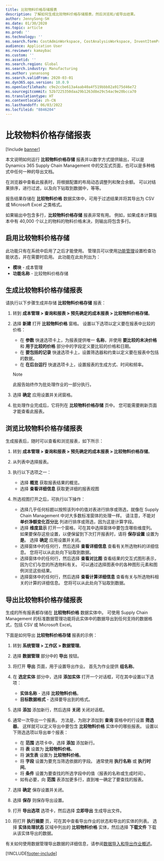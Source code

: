 ```yaml
---
title: 比较物料价格存储报表
description: 了解如何生成比较物料价格存储报表，然后浏览和/或导出结果。
author: JennySong-SH
ms.date: 01/30/2020
ms.topic: article
ms.prod: ''
ms.technology: ''
ms.search.form: CostAdminWorkspace, CostAnalysisWorkspace, InventItemPriceCompareStorage, InventItemPriceCompareStorageDetailsChart, InventItemPriceCompareStorageDetails
audience: Application User
ms.reviewer: kamaybac
ms.custom: ''
ms.assetid: ''
ms.search.region: Global
ms.search.industry: Manufacturing
ms.author: yanansong
ms.search.validFrom: 2020-03-01
ms.dyn365.ops.version: 10.0.9
ms.openlocfilehash: c9e2ccbe613a4aab40a4f519bbb82a9175d46e72
ms.sourcegitcommit: 52b7225350daa29b1263d8e29c54ac9e20bcca70
ms.translationtype: HT
ms.contentlocale: zh-CN
ms.lasthandoff: 06/03/2022
ms.locfileid: "8846204"
---
```

# <a name="compare-item-prices-storage-report"></a>比较物料价格存储报表

[!include [banner](../includes/banner.md)]

本文说明如何运行 **比较物料价格存储** 报表并以数字方式提供输出，可以是 Dynamics 365 Supply Chain Management 中的交互式页面，也可以是多种格式中任何一种的导出文档。

在浏览器中查看此报表时，将根据配置的布局动态调整列和聚合余额。 可以对结果排序，进行过滤，以及向下钻取到数据中，等等。

报告结果存储在 **比较物料价格** 数据实体中，可用于过滤结果并将其导出为 CSV 或 Microsoft Excel 之类格式。

如果输出中包含多行，**比较物料价格存储** 报表非常有用。 例如，如果成本计算版本中有 40,000 个以上的物料的物料价格未决，则输出将包含多行。

## <a name="enable-compare-item-prices-storage"></a>启用比较物料价格存储

此功能只有在系统中启用了之后才能使用。 管理员可以使用[功能管理](../../fin-ops-core/fin-ops/get-started/feature-management/feature-management-overview.md)设置检查功能状态，并在需要时启用。 此功能在此处列出为：

- **模块** - 成本管理
- **功能名称** - 比较物料价格存储

## <a name="generate-a-compare-item-prices-storage-report"></a>生成比较物料价格存储报表

请执行以下步骤生成并存储 **比较物料价格存储** 报表：

1. 转到 **成本管理 > 查询和报表 > 预先确定的成本报表 > 比较物料价格存储**。

1. 选择 **新建** 打开 **比较物料价格** 窗格。 设置以下选项以定义要在报表中比较的价格：

    - 在 **参数** 快速选项卡上，为报表提供唯一 **名称**，并使用 **要比较的未决价格** 和 **用于比较的价格** 部分中的字段定义要比较的价格和日期。
    - 在 **要包括的记录** 快速选项卡上，设置筛选器和约束以定义要在报表中包括的数据。
    - 在 **在后台运行** 快速选项卡上，设置报表的生成方式、时间和频率。
    > [!NOTE]
    > 此报告始终作为批处理作业的一部分执行。

1. 选择 **确定** 应用设置并关闭窗格。

1. 批处理作业完成后，它将列在 **比较物料价格存储** 页中。 您可能需要刷新页面才能查看此报表。

## <a name="explore-the-compare-item-prices-storage-report"></a>浏览比较物料价格存储报表

生成报表后，随时可以查看和浏览报表，如下所示：

1. 转到 **成本管理 > 查询和报表 > 预先确定的成本报表 > 比较物料价格存储**。

1. 从列表中选择报表。

1. 执行以下选项之一：

    - 选择 **概览** 获取报表结果的概览。
    - 选择 **查看详细信息** 获取更详细的报表视图

1. 所选视图打开之后，可执行以下操作：

    - 选择几乎任何标题以按照该列中的值对表进行排序或筛选，就像在 Supply Chain Management 中对大多数标准窗体的处理一样。 请注意，不能对 **单价净额变化百分比** 列进行排序或筛选，因为这是计算字段。
    - 选择 **维度显示** 打开一个窗格，可在其中选择窗体中要包含哪些维度列。 如果要保存这些设置，以便保留到下次打开报表时，请将 **保存设置** 设置为 **是**。 选择 **确定** 应用设置并关闭。
    - 选择窗体中的任何行，然后选择 **查看详细信息** 查看有关所选物料的详细信息。 您将可以从此处向下钻取到数据。
    - 选择窗体中的任何行，然后选择 **查看对比图** 查看结果的交互式图形表示，因为它们与您的所选物料有关。 可以通过选择图表中的各种图形元素和图例浏览这些结果。
    - 选择窗体中的任何行，然后选择 **查看计算详细信息** 查看有关与所选物料相关的计算的详细信息。 您将可以从此处向下钻取到数据。

## <a name="export-the-compare-item-prices-storage-report"></a>导出比较物料价格存储报表

生成的所有报表都存储在 **比较物料价格** 数据实体中。 可使用 Supply Chain Management 的标准数据管理功能将此实体中的数据导出到任何支持的数据格式，包括 CSV 或 Microsoft Excel。

下面是如何导出 **比较物料价格存储** 报表的示例：

1. 转到 **系统管理 > 工作区 > 数据管理**。

1. 选择 **数据管理** 部分中的 **导出** 按钮。

1. 将打开 **导出** 页面，用于设置导出作业。 首先为作业提供 **组名称**。

1. 在 **选定实体** 部分中，选择 **添加实体** 打开一个对话框，可在其中设置以下选项：

    - **实体名称** - 选择 **比较物料价格**。
    - **目标数据格式** - 选择要导出到的格式。

1. 选择 **添加** 添加新行，然后选择 **关闭** 关闭对话框。

1. 通常一次导出一个报表。 方法是，为刚才添加到 **查询** 窗格中的行设置 **筛选器**。 这样就可以定义导出中要包含 **比较物料价格** 实体中的哪些报表。 设置以下筛选选项以导出单个报表：

    - 在 **范围** 选项卡中，选择 **添加** 添加新行。
    - 将 **表** 设置为 **比较物料价格**。
    - 将 **派生表** 设置为 **比较物料价格**。
    - 将 **字段** 设置为要充当筛选依据的字段。 通常使用 **执行名称** 或 **执行时间**。
    - 将 **条件** 设置为要查找的所选字段中的值（报表的名称或生成时间）。
    - 如有必要，向 **范围** 表添加更多行，直到唯一确定了要查找的报表。

1. 选择 **确定** 保存设置并关闭。

1. 选择 **保存** 则保存导出设置。

1. 打开 **导出选项** 选项卡，然后选择 **立即导出** 生成导出文件。

1. 将打开 **执行摘要** 页，可在其中查看导出作业的状态和导出的实体的列表。 选择 **实体处理状态** 区域中列出的 **比较物料价格** 实体，然后选择 **下载文件** 下载从该实体导出的数据。

有关如何使用数据管理导出数据的详细信息，请参阅[数据导入和导出作业概述](../../fin-ops-core/dev-itpro/data-entities/data-import-export-job.md)。


[!INCLUDE[footer-include](../../includes/footer-banner.md)]